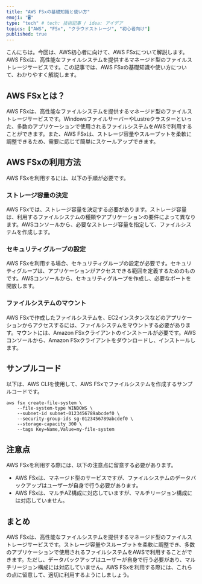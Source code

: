 ```yaml
---
title: "AWS FSxの基礎知識と使い方"
emoji: "🖥"
type: "tech" # tech: 技術記事 / idea: アイデア
topics: ["AWS", "FSx", "クラウドストレージ", "初心者向け"]
published: true
---
```


こんにちは。今回は、AWS初心者に向けて、AWS FSxについて解説します。AWS FSxは、高性能なファイルシステムを提供するマネージド型のファイルストレージサービスです。この記事では、AWS FSxの基礎知識や使い方について、わかりやすく解説します。

## AWS FSxとは？

AWS FSxは、高性能なファイルシステムを提供するマネージド型のファイルストレージサービスです。WindowsファイルサーバーやLustreクラスターといった、多数のアプリケーションで使用されるファイルシステムをAWSで利用することができます。また、AWS FSxは、ストレージ容量やスループットを柔軟に調整できるため、需要に応じて簡単にスケールアップできます。

## AWS FSxの利用方法

AWS FSxを利用するには、以下の手順が必要です。

### ストレージ容量の決定

AWS FSxでは、ストレージ容量を決定する必要があります。ストレージ容量は、利用するファイルシステムの種類やアプリケーションの要件によって異なります。AWSコンソールから、必要なストレージ容量を指定して、ファイルシステムを作成します。

### セキュリティグループの設定

AWS FSxを利用する場合、セキュリティグループの設定が必要です。セキュリティグループは、アプリケーションがアクセスできる範囲を定義するためのものです。AWSコンソールから、セキュリティグループを作成し、必要なポートを開放します。

### ファイルシステムのマウント

AWS FSxで作成したファイルシステムを、EC2インスタンスなどのアプリケーションからアクセスするには、ファイルシステムをマウントする必要があります。マウントには、Amazon FSxクライアントのインストールが必要です。AWSコンソールから、Amazon FSxクライアントをダウンロードし、インストールします。

## サンプルコード

以下は、AWS CLIを使用して、AWS FSxでファイルシステムを作成するサンプルコードです。

```
aws fsx create-file-system \
    --file-system-type WINDOWS \
    --subnet-id subnet-0123456789abcdef0 \
    --security-group-ids sg-0123456789abcdef0 \
    --storage-capacity 300 \
    --tags Key=Name,Value=my-file-system
```

## 注意点

AWS FSxを利用する際には、以下の注意点に留意する必要があります。

- AWS FSxは、マネージド型のサービスですが、ファイルシステムのデータバックアップはユーザーが自身で行う必要があります。
- AWS FSxは、マルチAZ構成に対応していますが、マルチリージョン構成には対応していません。

## まとめ

AWS FSxは、高性能なファイルシステムを提供するマネージド型のファイルストレージサービスです。ストレージ容量やスループットを柔軟に調整でき、多数のアプリケーションで使用されるファイルシステムをAWSで利用することができます。ただし、データバックアップはユーザーが自身で行う必要があり、マルチリージョン構成には対応していません。AWS FSxを利用する際には、これらの点に留意して、適切に利用するようにしましょう。
